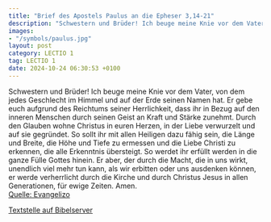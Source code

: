 ```yaml
---
title: "Brief des Apostels Paulus an die Epheser 3,14-21"
description: "Schwestern und Brüder! Ich beuge meine Knie vor dem Vater, von dem jedes Geschlecht im Himmel und auf der Erde seinen Namen hat. Er gebe euch aufgrund des Reichtums seiner Herrlichkeit, dass ihr in Bezug auf den inneren Menschen durch seinen Geist an Kraft und Stärke zunehmt. Dur...."
images:
- "/symbols/paulus.jpg"
layout: post
category: LECTIO 1
tag: LECTIO 1
date: 2024-10-24 06:30:53 +0100
---
```

Schwestern und Brüder! Ich beuge meine Knie vor dem Vater,
von dem jedes Geschlecht im Himmel und auf der Erde seinen Namen hat.
Er gebe euch aufgrund des Reichtums seiner Herrlichkeit, dass ihr in Bezug auf den inneren Menschen durch seinen Geist an Kraft und Stärke zunehmt.
Durch den Glauben wohne Christus in euren Herzen, in der Liebe verwurzelt und auf sie gegründet.<!--more-->
So sollt ihr mit allen Heiligen dazu fähig sein, die Länge und Breite, die Höhe und Tiefe zu ermessen
und die Liebe Christi zu erkennen, die alle Erkenntnis übersteigt. So werdet ihr erfüllt werden in die ganze Fülle Gottes hinein.
Er aber, der durch die Macht, die in uns wirkt, unendlich viel mehr tun kann, als wir erbitten oder uns ausdenken können,
er werde verherrlicht durch die Kirche und durch Christus Jesus in allen Generationen, für ewige Zeiten. Amen.<br>
[Quelle: Evangelizo](https://evangeliumtagfuertag.org/DE/gospel)

[Textstelle auf Bibelserver](https://www.bibleserver.com/EU/Epheser3,14-21)
